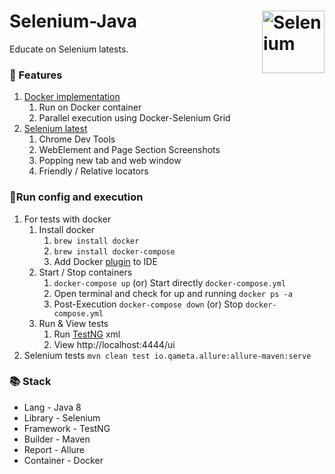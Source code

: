 # Selenium-Java <img align="right" src="https://avatars.githubusercontent.com/u/983927?s=200&v=4" width="auto" height="100" title='Selenium'/>
Educate on Selenium latests.
### 🧬 Features
1. [Docker implementation](src/test/java/docker)
   1. Run on Docker container
   2. Parallel execution using Docker-Selenium Grid
2. [Selenium latest](src/test/java/selenium4)
   1. Chrome Dev Tools
   2. WebElement and Page Section Screenshots
   3. Popping new tab and web window
   4. Friendly / Relative locators

### 🏃‍Run config and execution
1. For tests with docker
   1. Install docker 
      1. ```brew install docker```
      2. ```brew install docker-compose```
      3. Add Docker [plugin](https://plugins.jetbrains.com/plugin/7724-docker) to IDE
   2. Start / Stop containers
      1. ```docker-compose up``` (or) Start directly ```docker-compose.yml```
      2. Open terminal and check for up and running ```docker ps -a```
      3. Post-Execution ```docker-compose down``` (or) Stop ```docker-compose.yml```
   3. Run & View tests
      1. Run [TestNG](testng.xml) xml
      2. View http://localhost:4444/ui
2. Selenium tests
   ```mvn clean test io.qameta.allure:allure-maven:serve```
### 📚 Stack
* Lang - Java 8
* Library - Selenium
* Framework - TestNG
* Builder - Maven
* Report - Allure
* Container - Docker

